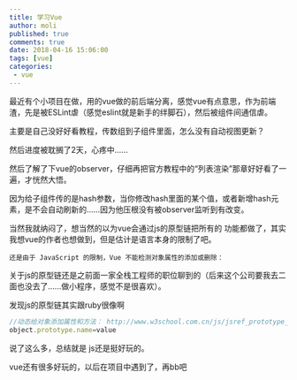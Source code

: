 ```yaml
---
title: 学习Vue
author: moli
published: true
comments: true
date: 2018-04-16 15:06:00
tags: [vue]
categories:
 - vue
---
```


最近有个小项目在做，用的vue做的前后端分离，感觉vue有点意思，作为前端渣，先是被ESLint虐（感觉eslint就是新手的绊脚石），然后被组件间通信虐。

主要是自己没好好看教程，传数组到子组件里面，怎么没有自动视图更新？

然后进度被耽搁了2天，心疼中……

然后了解了下vue的observer，仔细再把官方教程中的“列表渲染”那章好好看了一遍，才恍然大悟。

因为给子组件传的是hash参数，当你修改hash里面的某个值，或者新增hash元素，是不会自动刷新的……因为他压根没有被observer监听到有改变。

当然我就纳闷了，想当然的以为vue会通过js的原型链把所有的 功能都做了，其实我想vue的作者也想做到，但是估计是语言本身的限制了吧。

```
还是由于 JavaScript 的限制，Vue 不能检测对象属性的添加或删除：
```

关于js的原型链还是之前面一家全栈工程师的职位聊到的（后来这个公司要我去二面也没去了……做小程序，感觉不是很喜欢）。

发现js的原型链其实跟ruby很像啊

```js
//动态给对象添加属性和方法： http://www.w3school.com.cn/js/jsref_prototype_array.asp
object.prototype.name=value
```

说了这么多，总结就是 js还是挺好玩的。

vue还有很多好玩的，以后在项目中遇到了，再bb吧